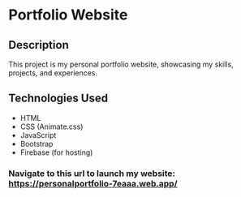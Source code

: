 # Portfolio Website

## Description

This project is my personal portfolio website, showcasing my skills, projects, and experiences.

## Technologies Used

- HTML
- CSS (Animate.css)
- JavaScript
- Bootstrap
- Firebase (for hosting)

### Navigate to this url to launch my website: https://personalportfolio-7eaaa.web.app/
